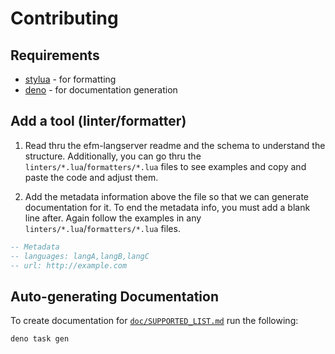 # Contributing

## Requirements

- [stylua](https://github.com/JohnnyMorganz/StyLua) - for formatting
- [deno](https://deno.land/) - for documentation generation

## Add a tool (linter/formatter)

1. Read thru the efm-langserver readme and the schema to understand the structure. Additionally, you can go thru the
`linters/*.lua`/`formatters/*.lua` files to see examples and copy and paste the code and adjust them.

2. Add the metadata information above the file so that we can generate documentation for it. To end the metadata info,
  you must add a blank line after. Again follow the examples in any `linters/*.lua`/`formatters/*.lua` files.

```lua
-- Metadata
-- languages: langA,langB,langC
-- url: http://example.com


```

## Auto-generating Documentation

To create documentation for [`doc/SUPPORTED_LIST.md`](./doc/SUPPORTED_LIST.md) run the following:

```sh
deno task gen
```
